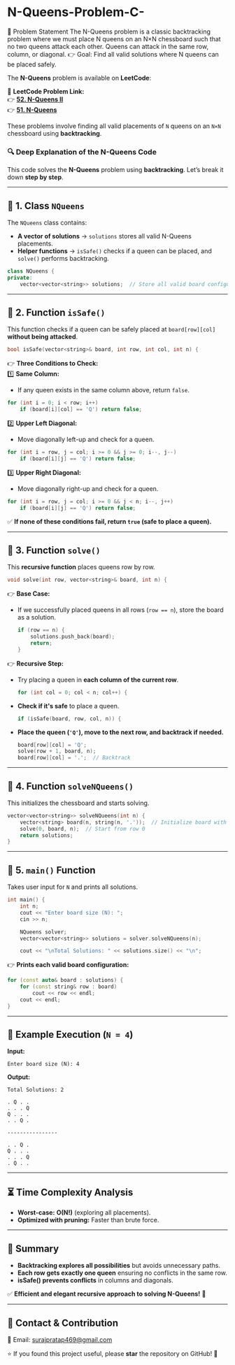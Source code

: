 # N-Queens-Problem-C-
📌 Problem Statement The N-Queens problem is a classic backtracking problem where we must place N queens on an N×N chessboard such that no two queens attack each other. Queens can attack in the same row, column, or diagonal.  👉 Goal: Find all valid solutions where N queens can be placed safely.

The **N-Queens** problem is available on **LeetCode**:  

🔗 **LeetCode Problem Link:**  
👉 [**52. N-Queens II**](https://leetcode.com/problems/n-queens-ii/)  
👉 [**51. N-Queens**](https://leetcode.com/problems/n-queens/)  

These problems involve finding all valid placements of `N` queens on an `N×N` chessboard using **backtracking**.

### **🔍 Deep Explanation of the N-Queens Code**  

This code solves the **N-Queens** problem using **backtracking**. Let’s break it down **step by step**.  

---

## **📌 1. Class `NQueens`**
The `NQueens` class contains:  
- **A vector of solutions** → `solutions` stores all valid N-Queens placements.  
- **Helper functions** → `isSafe()` checks if a queen can be placed, and `solve()` performs backtracking.  

```cpp
class NQueens {
private:
    vector<vector<string>> solutions;  // Store all valid board configurations
```

---

## **📌 2. Function `isSafe()`**
This function checks if a queen can be safely placed at `board[row][col]` **without being attacked**.

```cpp
bool isSafe(vector<string>& board, int row, int col, int n) {
```

👉 **Three Conditions to Check:**  
1️⃣ **Same Column:**  
   - If any queen exists in the same column above, return `false`.  
   ```cpp
   for (int i = 0; i < row; i++)
       if (board[i][col] == 'Q') return false;
   ```

2️⃣ **Upper Left Diagonal:**  
   - Move diagonally left-up and check for a queen.  
   ```cpp
   for (int i = row, j = col; i >= 0 && j >= 0; i--, j--)
       if (board[i][j] == 'Q') return false;
   ```

3️⃣ **Upper Right Diagonal:**  
   - Move diagonally right-up and check for a queen.  
   ```cpp
   for (int i = row, j = col; i >= 0 && j < n; i--, j++)
       if (board[i][j] == 'Q') return false;
   ```

✅ **If none of these conditions fail, return `true` (safe to place a queen).**  

---

## **📌 3. Function `solve()`**
This **recursive function** places queens row by row.

```cpp
void solve(int row, vector<string>& board, int n) {
```

👉 **Base Case:**  
- If we successfully placed queens in all rows (`row == n`), store the board as a solution.  
  ```cpp
  if (row == n) {
      solutions.push_back(board);
      return;
  }
  ```

👉 **Recursive Step:**  
- Try placing a queen in **each column of the current row**.  
  ```cpp
  for (int col = 0; col < n; col++) {
  ```

- **Check if it's safe** to place a queen.  
  ```cpp
  if (isSafe(board, row, col, n)) {
  ```

- **Place the queen (`'Q'`), move to the next row, and backtrack if needed.**  
  ```cpp
  board[row][col] = 'Q';
  solve(row + 1, board, n);
  board[row][col] = '.';  // Backtrack
  ```

---

## **📌 4. Function `solveNQueens()`**
This initializes the chessboard and starts solving.

```cpp
vector<vector<string>> solveNQueens(int n) {
    vector<string> board(n, string(n, '.'));  // Initialize board with empty spaces
    solve(0, board, n);  // Start from row 0
    return solutions;
}
```

---

## **📌 5. `main()` Function**
Takes user input for `N` and prints all solutions.

```cpp
int main() {
    int n;
    cout << "Enter board size (N): ";
    cin >> n;

    NQueens solver;
    vector<vector<string>> solutions = solver.solveNQueens(n);

    cout << "\nTotal Solutions: " << solutions.size() << "\n";
```

👉 **Prints each valid board configuration:**  
```cpp
for (const auto& board : solutions) {
    for (const string& row : board)
        cout << row << endl;
    cout << endl;
}
```

---

## **📌 Example Execution (`N = 4`)**
**Input:**
```
Enter board size (N): 4
```

**Output:**
```
Total Solutions: 2

. Q . .
. . . Q
Q . . .
. . Q .

----------------

. . Q .
Q . . .
. . . Q
. Q . .
```

---

## **⏳ Time Complexity Analysis**
- **Worst-case:** **O(N!)** (exploring all placements).  
- **Optimized with pruning:** Faster than brute force.  

---

## **🔗 Summary**
- **Backtracking explores all possibilities** but avoids unnecessary paths.  
- **Each row gets exactly one queen** ensuring no conflicts in the same row.  
- **isSafe() prevents conflicts** in columns and diagonals.  

✅ **Efficient and elegant recursive approach to solving N-Queens!** 🚀


---

## 📧 Contact & Contribution  

📩 Email: surajpratap469@gmail.com  

⭐ If you found this project useful, please **star** the repository on GitHub! 🚀  
